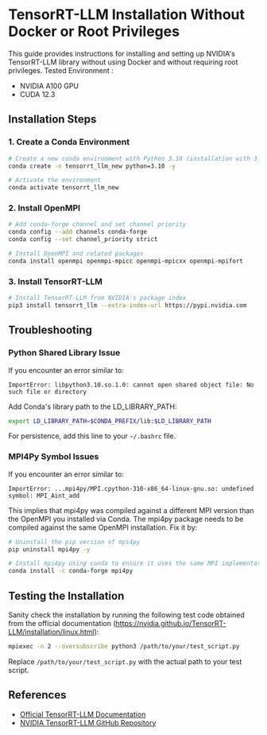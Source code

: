 # TensorRT-LLM Installation Without Docker or Root Privileges

This guide provides instructions for installing and setting up NVIDIA's TensorRT-LLM library without using Docker and without requiring root privileges. Tested Environment :

- NVIDIA A100 GPU
- CUDA 12.3

## Installation Steps

### 1. Create a Conda Environment

```bash
# Create a new conda environment with Python 3.10 (installation with 3.11 was tested but failed)
conda create -n tensorrt_llm_new python=3.10 -y

# Activate the environment
conda activate tensorrt_llm_new
```

### 2. Install OpenMPI

```bash
# Add conda-forge channel and set channel priority
conda config --add channels conda-forge
conda config --set channel_priority strict

# Install OpenMPI and related packages
conda install openmpi openmpi-mpicc openmpi-mpicxx openmpi-mpifort
```

### 3. Install TensorRT-LLM

```bash
# Install TensorRT-LLM from NVIDIA's package index
pip3 install tensorrt_llm --extra-index-url https://pypi.nvidia.com
```

## Troubleshooting

### Python Shared Library Issue

If you encounter an error similar to:
```
ImportError: libpython3.10.so.1.0: cannot open shared object file: No such file or directory
```

Add Conda's library path to the LD_LIBRARY_PATH:
```bash
export LD_LIBRARY_PATH=$CONDA_PREFIX/lib:$LD_LIBRARY_PATH
```

For persistence, add this line to your `~/.bashrc` file.

### MPI4Py Symbol Issues

If you encounter an error similar to:
```
ImportError: ...mpi4py/MPI.cpython-310-x86_64-linux-gnu.so: undefined symbol: MPI_Aint_add
```

This implies that mpi4py was compiled against a different MPI version than the OpenMPI you installed via Conda. The mpi4py package needs to be compiled against the same OpenMPI installation. Fix it by:
```bash
# Uninstall the pip version of mpi4py
pip uninstall mpi4py -y

# Install mpi4py using conda to ensure it uses the same MPI implementation
conda install -c conda-forge mpi4py
```

## Testing the Installation

Sanity check the installation by running the following test code obtained from the official documentation (https://nvidia.github.io/TensorRT-LLM/installation/linux.html):
```bash
mpiexec -n 2 --oversubscribe python3 /path/to/your/test_script.py
```
Replace `/path/to/your/test_script.py` with the actual path to your test script.

## References

- [Official TensorRT-LLM Documentation](https://nvidia.github.io/TensorRT-LLM/)
- [NVIDIA TensorRT-LLM GitHub Repository](https://github.com/NVIDIA/TensorRT-LLM)
